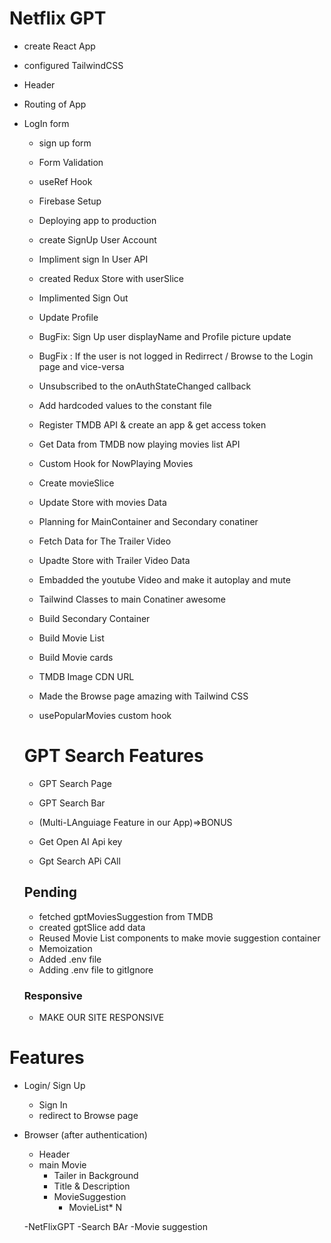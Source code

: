 
# Netflix GPT

- create React App
- configured TailwindCSS
 - Header
  - Routing of App

 - LogIn form
   - sign up form
   - Form Validation
   - useRef Hook
   - Firebase  Setup
   - Deploying app to production
   - create SignUp User Account 
   - Impliment sign In User API
   - created Redux Store with userSlice
   - Implimented Sign Out
   - Update Profile
   - BugFix: Sign Up user displayName and Profile picture update
   - BugFix : If the user is not logged in Redirrect / Browse to the Login page and vice-versa
   - Unsubscribed to the onAuthStateChanged callback
   - Add hardcoded values to the constant file
   - Register TMDB API & create an app & get access token 
   - Get Data from TMDB now playing movies list API
   - Custom Hook for NowPlaying Movies
   - Create movieSlice
   - Update Store with movies Data
   - Planning for MainContainer and Secondary conatiner
   - Fetch Data for The Trailer Video
   - Upadte Store with Trailer Video Data
   - Embadded the youtube Video and make it autoplay and mute
   - Tailwind Classes to main Conatiner awesome
   
   - Build  Secondary Container
   - Build Movie List
   - Build Movie cards
   - TMDB Image CDN URL
   - Made the Browse page amazing with Tailwind CSS
   - usePopularMovies custom hook

   # GPT Search Features
   - GPT Search Page
   - GPT Search Bar
   - (Multi-LAnguiage Feature in our App)=>BONUS

   - Get Open AI Api key
   - Gpt Search APi CAll

   ## Pending
   - fetched gptMoviesSuggestion from TMDB
   - created gptSlice add data
   - Reused Movie List components to make movie suggestion container
   - Memoization
   - Added .env file 
   - Adding .env file to gitIgnore 
   
   ### Responsive
   - MAKE OUR SITE RESPONSIVE

   

   
    
   


# Features
- Login/ Sign Up
    - Sign In
    - redirect to Browse page
 - Browser (after authentication)
     - Header
     - main Movie
        - Tailer in Background
        - Title & Description
        - MovieSuggestion
            - MovieList* N


   -NetFlixGPT
     -Search BAr
     -Movie suggestion


